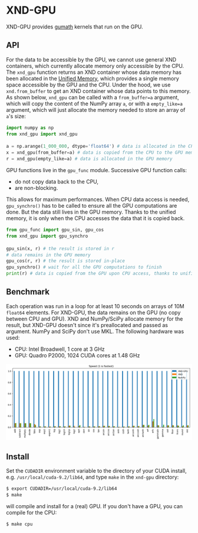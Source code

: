 # XND-GPU

XND-GPU provides [gumath](https://github.com/plures/gumath) kernels that run on
the GPU.

## API

For the data to be accessible by the GPU, we cannot use general XND containers,
which currently allocate memory only accessible by the CPU. The `xnd_gpu`
function returns an XND container whose data memory has been allocated in the
[Unified Memory](https://devblogs.nvidia.com/unified-memory-in-cuda-6), which
provides a single memory space accessible by the GPU and the CPU. Under the
hood, we use `xnd.from_buffer` to get an XND container whose data points to this
memory. As shown below, `xnd_gpu` can be called with a `from_buffer=a` argument,
which will copy the content of the NumPy array `a`, or with a `empty_like=a`
argument, which will just allocate the memory needed to store an array of `a`'s
size:

```python
import numpy as np
from xnd_gpu import xnd_gpu

a = np.arange(1_000_000, dtype='float64') # data is allocated in the CPU memory
x = xnd_gpu(from_buffer=a) # data is copied from the CPU to the GPU memory
r = xnd_gpu(empty_like=a) # data is allocated in the GPU memory
```

GPU functions live in the `gpu_func` module. Successive GPU function calls:
- do not copy data back to the CPU,
- are non-blocking.

This allows for maximum performances. When CPU data access is needed,
`gpu_synchro()` has to be called to ensure all the GPU computations are done.
But the data still lives in the GPU memory. Thanks to the unified memory, it is
only when the CPU accesses the data that it is copied back.

```python
from gpu_func import gpu_sin, gpu_cos
from xnd_gpu import gpu_synchro

gpu_sin(x, r) # the result is stored in r
# data remains in the GPU memory
gpu_cos(r, r) # the result is stored in-place
gpu_synchro() # wait for all the GPU computations to finish
print(r) # data is copied from the GPU upon CPU access, thanks to unified memory
```

## Benchmark

Each operation was run in a loop for at least 10 seconds on arrays of 10M
`float64` elements. For XND-GPU, the data remains on the GPU (no copy between
CPU and GPU). XND and NumPy/SciPy allocate memory for the result, but XND-GPU
doesn't since it's preallocated and passed as argument. NumPy and SciPy don't
use MKL. The following hardware was used:

- CPU: Intel Broadwell, 1 core at 3 GHz
- GPU: Quadro P2000, 1024 CUDA cores at 1.48 GHz

![alt text](test/benchmark.png)

## Install

Set the `CUDADIR` environment variable to the directory of your CUDA install,
e.g. `/usr/local/cuda-9.2/lib64`, and type `make` in the `xnd-gpu` directory:

```bash
$ export CUDADIR=/usr/local/cuda-9.2/lib64
$ make
```

will compile and install for a (real) GPU. If you don't have a GPU, you can compile for the CPU:

```bash
$ make cpu
```
